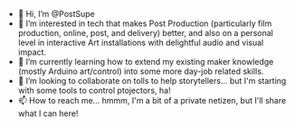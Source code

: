 - 👋 Hi, I’m @PostSupe
- 👀 I’m interested in tech that makes Post Production (particularly film production, online, post, and delivery) better, and also on a personal level in interactive Art installations with delightful audio and visual impact.
- 🌱 I’m currently learning how to extend my existing maker knowledge (mostly Arduino art/control) into some more day-job related skills.
- 💞️ I’m looking to collaborate on tolls to help storytellers... but I'm starting with some tools to control ptojectors, ha!
- 📫 How to reach me... hmmm, I'm a bit of a private netizen, but I'll share what I can here!

<!---
PostSupe/PostSupe is a ✨ special ✨ repository because its `README.md` (this file) appears on your GitHub profile.
You can click the Preview link to take a look at your changes.
--->
